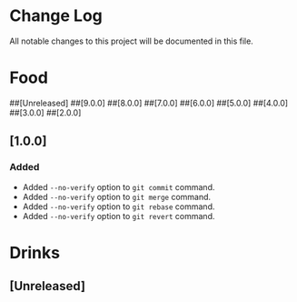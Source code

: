 # Change Log

All notable changes to this project will be documented in this file.

# Food
##[Unreleased]
##[9.0.0]
##[8.0.0]
##[7.0.0]
##[6.0.0]
##[5.0.0]
##[4.0.0]
##[3.0.0]
##[2.0.0]
## [1.0.0]
### Added
- Added `--no-verify` option to `git commit` command.
- Added `--no-verify` option to `git merge` command.
- Added `--no-verify` option to `git rebase` command.
- Added `--no-verify` option to `git revert` command.


# Drinks
## [Unreleased]
